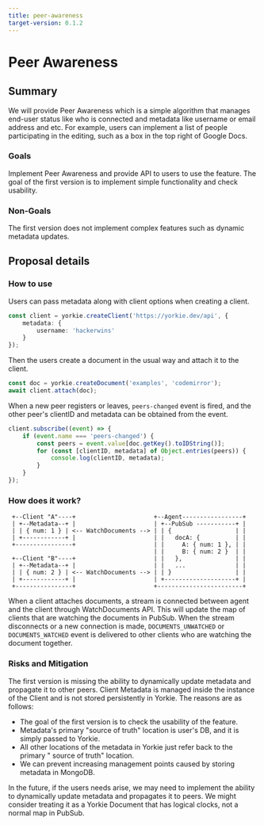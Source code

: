 ```yaml
---
title: peer-awareness
target-version: 0.1.2
---
```


# Peer Awareness

## Summary

We will provide Peer Awareness which is a simple algorithm that manages end-user
status like who is connected and metadata like username or email address and
etc. For example, users can implement a list of people participating in the
editing, such as a box in the top right of Google Docs.

### Goals

Implement Peer Awareness and provide API to users to use the feature. The goal
of the first version is to implement simple functionality and check usability.

### Non-Goals

The first version does not implement complex features such as dynamic metadata
updates.

## Proposal details

### How to use

Users can pass metadata along with client options when creating a client.

```typescript
const client = yorkie.createClient('https://yorkie.dev/api', {
    metadata: {
        username: 'hackerwins'
    }
});
```

Then the users create a document in the usual way and attach it to the client.

```typescript
const doc = yorkie.createDocument('examples', 'codemirror');
await client.attach(doc);
```

When a new peer registers or leaves, `peers-changed` event is fired, and the
other peer's clientID and metadata can be obtained from the event.

```typescript
client.subscribe((event) => {
    if (event.name === 'peers-changed') {
        const peers = event.value[doc.getKey().toIDString()];
        for (const [clientID, metadata] of Object.entries(peers)) {
            console.log(clientID, metadata);
        }
    }
});
```

### How does it work?

```
 +--Client "A"----+                      +--Agent-----------------+
 | +--Metadata--+ |                      | +--PubSub -----------+ |
 | | { num: 1 } | <-- WatchDocuments --> | | {                  | |
 | +------------+ |                      | |   docA: {          | |
 +----------------+                      | |     A: { num: 1 }, | |
                                         | |     B: { num: 2 }  | |
 +--Client "B"----+                      | |   },               | |
 | +--Metadata--+ |                      | |   ...              | |
 | | { num: 2 } | <-- WatchDocuments --> | | }                  | |
 | +------------+ |                      | +--------------------+ |
 +----------------+                      +------------------------+
```

When a client attaches documents, a stream is connected between agent and the
client through WatchDocuments API. This will update the map of clients that are
watching the documents in PubSub. When the stream disconnects or a new
connection is made, `DOCUMENTS_UNWATCHED` or `DOCUMENTS_WATCHED` event is
delivered to other clients who are watching the document together.

### Risks and Mitigation

The first version is missing the ability to dynamically update metadata and
propagate it to other peers. Client Metadata is managed inside the instance of
the Client and is not stored persistently in Yorkie. The reasons are as follows:

- The goal of the first version is to check the usability of the feature.
- Metadata's primary "source of truth" location is user's DB, and it is simply
  passed to Yorkie.
- All other locations of the metadata in Yorkie just refer back to the primary "
  source of truth" location.
- We can prevent increasing management points caused by storing metadata in
  MongoDB.

In the future, if the users needs arise, we may need to implement the ability to
dynamically update metadata and propagates it to peers. We might consider
treating it as a Yorkie Document that has logical clocks, not a normal map in
PubSub.
